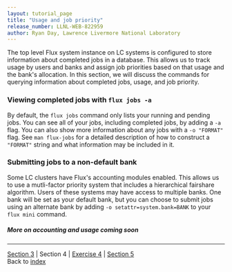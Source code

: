 ```yaml
---
layout: tutorial_page
title: "Usage and job priority"
release_number: LLNL-WEB-822959
author: Ryan Day, Lawrence Livermore National Laboratory
---
```


The top level Flux system instance on LC systems is configured to store information about completed jobs in a database. This allows us to track usage by users and banks and assign job priorities based on that usage and the bank's allocation. In this section, we will discuss the commands for querying information about completed jobs, usage, and job priority.
### Viewing completed jobs with `flux jobs -a`
By default, the `flux jobs` command only lists your running and pending jobs. You can see all of your jobs, including completed jobs, by adding a `-a` flag. You can also show more information about any jobs with a `-o "FORMAT"` flag. See `man flux-jobs` for a detailed description of how to construct a `"FORMAT"` string and what information may be included in it.
### Submitting jobs to a non-default bank
Some LC clusters have Flux's accounting modules enabled. This allows us to use a mutli-factor priority system that includes a hierarchical fairshare algorithm. Users of these systems may have access to multiple banks. One bank will be set as your default bank, but you can choose to submit jobs using an alternate bank by adding `-o setattr=system.bank=BANK` to your `flux mini` command.  

##### *More on accounting and usage coming soon*

---
[Section 3](/flux/section3) | Section 4 | [Exercise 4](/flux/exercises/exercise4) | [Section 5](/flux/section5)  
Back to [index](/flux/index)
